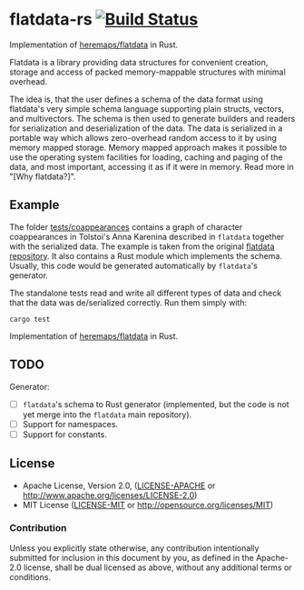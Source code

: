 # flatdata-rs [![Build Status](https://travis-ci.org/boxdot/flatdata-rs.svg?branch=master)](https://travis-ci.org/boxdot/flatdata-rs)

Implementation of [heremaps/flatdata](https://github.com/heremaps/flatdata) in
Rust.

Flatdata is a library providing data structures for convenient creation,
storage and access of packed memory-mappable structures with minimal overhead.

The idea is, that the user defines a schema of the data format using flatdata's
very simple schema language supporting plain structs, vectors, and
multivectors. The schema is then used to generate builders and readers for
serialization and deserialization of the data. The data is serialized in a
portable way which allows zero-overhead random access to it by using memory
mapped storage. Memory mapped approach makes it possible to use the operating
system facilities for loading, caching and paging of the data, and most
important, accessing it as if it were in memory. Read more in "[Why
flatdata?]".

## Example

The folder [tests/coappearances](tests/coappearances) contains a graph of
character coappearances in Tolstoi's Anna Karenina described in `flatdata`
together with the serialized data. The example is taken from the original
[flatdata repository](https://github.com/heremaps/flatdata). It also contains a
Rust module which implements the schema. Usually, this code would be generated
automatically by `flatdata`'s generator.

The standalone tests read and write all different types of data and check that
the data was de/serialized correctly. Run them simply with:

```shell
cargo test
```

Implementation of [heremaps/flatdata](https://github.com/heremaps/flatdata) in Rust.

## TODO

Generator:

* [ ] `flatdata`'s schema to Rust generator (implemented, but the code is not
  yet merge into the `flatdata` main repository).
* [ ] Support for namespaces.
* [ ] Support for constants.

## License

 * Apache License, Version 2.0, ([LICENSE-APACHE](LICENSE-APACHE) or
   http://www.apache.org/licenses/LICENSE-2.0)
 * MIT License ([LICENSE-MIT](LICENSE-MIT) or
   http://opensource.org/licenses/MIT)

### Contribution

Unless you explicitly state otherwise, any contribution intentionally submitted
for inclusion in this document by you, as defined in the Apache-2.0 license,
shall be dual licensed as above, without any additional terms or conditions.
